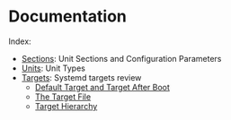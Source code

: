 <!-- 

	Bruno Mondelo Giaramita                                    
	mondelob14@gmail.com                                       
	isx48185462                                                
	Escola del Treball de Barcelona 2017-04-26
	
															 -->

# Documentation
Index:
* [Sections](sections.md): Unit Sections and Configuration Parameters
* [Units](units.md): Unit Types
* [Targets](targets.md): Systemd targets review
	* [Default Target and Target After Boot](targets.md#default-target-and-target-after-boot)
	* [The Target File](targets.md#the-target-file)
	* [Target Hierarchy](targets.md#target-hierarchy)
